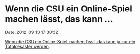 Wenn die CSU ein Online-Spiel machen lässt, das kann \...
=========================================================

Date: 2012-09-13 17:30:32

[Wenn die CSU ein Online-Spiel machen lässt, das kann ja nur ein
Totaldesaster
werden](http://www.spiegel.de/politik/deutschland/online-spiel-aus-bayern-sorgt-fuer-haeme-im-netz-a-854120.html).
